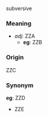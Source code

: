 subversive
### Meaning
+ _adj_: ZZA
    + __eg__: ZZB

### Origin

ZZC

### Synonym

__eg__: ZZD

+ ZZE


